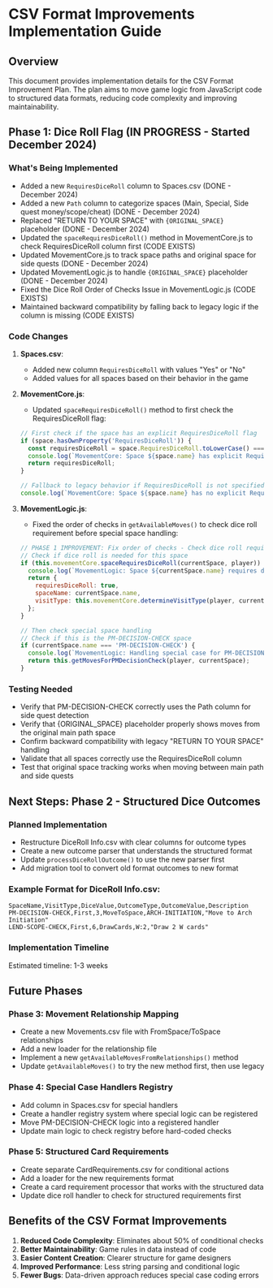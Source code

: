 # CSV Format Improvements Implementation Guide

## Overview

This document provides implementation details for the CSV Format Improvement Plan. The plan aims to move game logic from JavaScript code to structured data formats, reducing code complexity and improving maintainability.

## Phase 1: Dice Roll Flag (IN PROGRESS - Started December 2024)

### What's Being Implemented
- Added a new `RequiresDiceRoll` column to Spaces.csv (DONE - December 2024)
- Added a new `Path` column to categorize spaces (Main, Special, Side quest money/scope/cheat) (DONE - December 2024)
- Replaced "RETURN TO YOUR SPACE" with `{ORIGINAL_SPACE}` placeholder (DONE - December 2024)
- Updated the `spaceRequiresDiceRoll()` method in MovementCore.js to check RequiresDiceRoll column first (CODE EXISTS)
- Updated MovementCore.js to track space paths and original space for side quests (DONE - December 2024)
- Updated MovementLogic.js to handle `{ORIGINAL_SPACE}` placeholder (DONE - December 2024)
- Fixed the Dice Roll Order of Checks Issue in MovementLogic.js (CODE EXISTS)
- Maintained backward compatibility by falling back to legacy logic if the column is missing (CODE EXISTS)

### Code Changes
1. **Spaces.csv**:
   - Added new column `RequiresDiceRoll` with values "Yes" or "No"
   - Added values for all spaces based on their behavior in the game

2. **MovementCore.js**:
   - Updated `spaceRequiresDiceRoll()` method to first check the RequiresDiceRoll flag:
   ```javascript
   // First check if the space has an explicit RequiresDiceRoll flag
   if (space.hasOwnProperty('RequiresDiceRoll')) {
     const requiresDiceRoll = space.RequiresDiceRoll.toLowerCase() === 'yes';
     console.log(`MovementCore: Space ${space.name} has explicit RequiresDiceRoll = ${requiresDiceRoll}`);
     return requiresDiceRoll;
   }
   
   // Fallback to legacy behavior if RequiresDiceRoll is not specified
   console.log(`MovementCore: Space ${space.name} has no explicit RequiresDiceRoll, using legacy logic`);
   ```

3. **MovementLogic.js**:
   - Fixed the order of checks in `getAvailableMoves()` to check dice roll requirement before special space handling:
   ```javascript
   // PHASE 1 IMPROVEMENT: Fix order of checks - Check dice roll requirement first
   // Check if dice roll is needed for this space
   if (this.movementCore.spaceRequiresDiceRoll(currentSpace, player)) {
     console.log(`MovementLogic: Space ${currentSpace.name} requires dice roll`);
     return {
       requiresDiceRoll: true,
       spaceName: currentSpace.name,
       visitType: this.movementCore.determineVisitType(player, currentSpace)
     };
   }
   
   // Then check special space handling
   // Check if this is the PM-DECISION-CHECK space
   if (currentSpace.name === 'PM-DECISION-CHECK') {
     console.log(`MovementLogic: Handling special case for PM-DECISION-CHECK`);
     return this.getMovesForPMDecisionCheck(player, currentSpace);
   }
   ```

### Testing Needed
- Verify that PM-DECISION-CHECK correctly uses the Path column for side quest detection
- Verify that {ORIGINAL_SPACE} placeholder properly shows moves from the original main path space
- Confirm backward compatibility with legacy "RETURN TO YOUR SPACE" handling
- Validate that all spaces correctly use the RequiresDiceRoll column
- Test that original space tracking works when moving between main path and side quests

## Next Steps: Phase 2 - Structured Dice Outcomes

### Planned Implementation
- Restructure DiceRoll Info.csv with clear columns for outcome types
- Create a new outcome parser that understands the structured format
- Update `processDiceRollOutcome()` to use the new parser first
- Add migration tool to convert old format outcomes to new format

### Example Format for DiceRoll Info.csv:
```
SpaceName,VisitType,DiceValue,OutcomeType,OutcomeValue,Description
PM-DECISION-CHECK,First,3,MoveToSpace,ARCH-INITIATION,"Move to Arch Initiation"
LEND-SCOPE-CHECK,First,6,DrawCards,W:2,"Draw 2 W cards"
```

### Implementation Timeline
Estimated timeline: 1-3 weeks

## Future Phases

### Phase 3: Movement Relationship Mapping
- Create a new Movements.csv file with FromSpace/ToSpace relationships
- Add a new loader for the relationship file
- Implement a new `getAvailableMovesFromRelationships()` method
- Update `getAvailableMoves()` to try the new method first, then use legacy

### Phase 4: Special Case Handlers Registry
- Add column in Spaces.csv for special handlers
- Create a handler registry system where special logic can be registered
- Move PM-DECISION-CHECK logic into a registered handler
- Update main logic to check registry before hard-coded checks

### Phase 5: Structured Card Requirements
- Create separate CardRequirements.csv for conditional actions
- Add a loader for the new requirements format
- Create a card requirement processor that works with the structured data
- Update dice roll handler to check for structured requirements first

## Benefits of the CSV Format Improvements

1. **Reduced Code Complexity**: Eliminates about 50% of conditional checks
2. **Better Maintainability**: Game rules in data instead of code
3. **Easier Content Creation**: Clearer structure for game designers
4. **Improved Performance**: Less string parsing and conditional logic
5. **Fewer Bugs**: Data-driven approach reduces special case coding errors